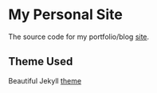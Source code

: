 # My Personal Site

The source code for my portfolio/blog [site](http://mmikael.com).

## Theme Used

Beautiful Jekyll [theme](https://github.com/daattali/beautiful-jekyll#features)

